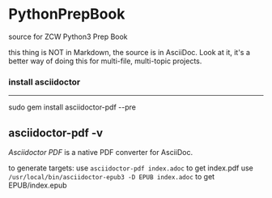 # PythonPrepBook
source for ZCW Python3 Prep Book

this thing is NOT in Markdown, the source is in AsciiDoc.
Look at it, it's a better way of doing this for multi-file, multi-topic projects.

### install asciidoctor 

----
sudo gem install asciidoctor-pdf --pre

asciidoctor-pdf -v
----
*Asciidoctor PDF* is a native PDF converter for AsciiDoc.

to generate targets:
use `asciidoctor-pdf index.adoc` to get index.pdf
use `/usr/local/bin/asciidoctor-epub3 -D EPUB index.adoc` to get EPUB/index.epub
